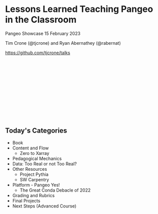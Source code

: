 # Lessons Learned Teaching Pangeo in the Classroom

Pangeo Showcase 15 February 2023

Tim Crone (@tjcrone) and Ryan Abernathey (@rabernat)

https://github.com/tjcrone/talks

<br/><br/><br/><br/><br/><br/><br/><br/><br/><br/><br/>

## Today's Categories

 - Book
 - Content and Flow
   - Zero to Xarray
 - Pedagogical Mechanics
 - Data: Too Real or not Too Real?
 - Other Resources
   - Project Pythia
   - SW Carpentry
 - Platform - Pangeo Yes!
   - The Great Conda Debacle of 2022
 - Grading and Rubrics
 - Final Projects
 - Next Steps (Advanced Course)
